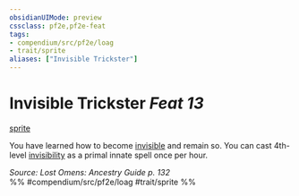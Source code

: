 ```yaml
---
obsidianUIMode: preview
cssclass: pf2e,pf2e-feat
tags:
- compendium/src/pf2e/loag
- trait/sprite
aliases: ["Invisible Trickster"]
---
```

# Invisible Trickster  *Feat 13*  
[sprite](/rules/traits/sprite-b1.md)  


You have learned how to become [invisible](/rules/conditions.md#Invisible) and remain so. You can cast 4th-level [invisibility](/compendium/spells/invisibility.md) as a primal innate spell once per hour.

*Source: Lost Omens: Ancestry Guide p. 132*  
%% #compendium/src/pf2e/loag #trait/sprite %%